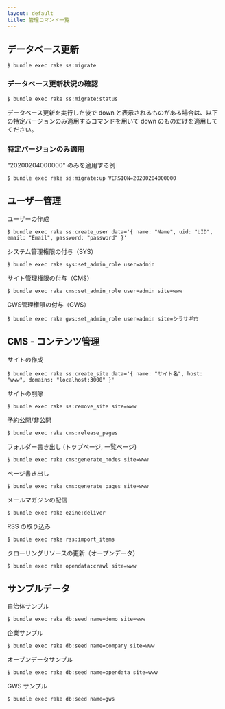 ```yaml
---
layout: default
title: 管理コマンド一覧
---
```


## データベース更新

~~~
$ bundle exec rake ss:migrate
~~~

### データベース更新状況の確認

~~~
$ bundle exec rake ss:migrate:status
~~~

データベース更新を実行した後で down と表示されるものがある場合は、以下の特定バージョンのみ適用するコマンドを用いて down のものだけを適用してください。

### 特定バージョンのみ適用

"20200204000000" のみを適用する例

~~~
$ bundle exec rake ss:migrate:up VERSION=20200204000000
~~~


## ユーザー管理

ユーザーの作成

~~~
$ bundle exec rake ss:create_user data='{ name: "Name", uid: "UID", email: "Email", password: "password" }'
~~~

システム管理権限の付与（SYS）

~~~
$ bundle exec rake sys:set_admin_role user=admin
~~~

サイト管理権限の付与（CMS）

~~~
$ bundle exec rake cms:set_admin_role user=admin site=www
~~~

GWS管理権限の付与（GWS）

~~~
$ bundle exec rake gws:set_admin_role user=admin site=シラサギ市
~~~

## CMS - コンテンツ管理

サイトの作成

~~~
$ bundle exec rake ss:create_site data='{ name: "サイト名", host: "www", domains: "localhost:3000" }'
~~~

サイトの削除

~~~
$ bundle exec rake ss:remove_site site=www
~~~

予約公開/非公開

~~~
$ bundle exec rake cms:release_pages
~~~

フォルダー書き出し (トップページ, 一覧ページ)

~~~
$ bundle exec rake cms:generate_nodes site=www
~~~

ページ書き出し

~~~
$ bundle exec rake cms:generate_pages site=www
~~~

メールマガジンの配信

~~~
$ bundle exec rake ezine:deliver
~~~

RSS の取り込み

~~~
$ bundle exec rake rss:import_items
~~~

クローリングリソースの更新（オープンデータ）

~~~
$ bundle exec rake opendata:crawl site=www
~~~

## サンプルデータ

自治体サンプル

~~~
$ bundle exec rake db:seed name=demo site=www
~~~

企業サンプル

~~~
$ bundle exec rake db:seed name=company site=www
~~~

オープンデータサンプル

~~~
$ bundle exec rake db:seed name=opendata site=www
~~~

GWS サンプル

~~~
$ bundle exec rake db:seed name=gws
~~~
